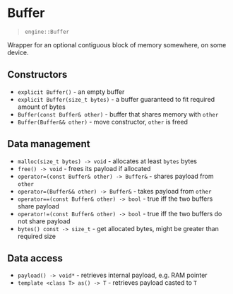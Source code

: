 # Buffer

> `engine::Buffer`

Wrapper for an optional contiguous block of memory somewhere, on some device.

## Constructors

- `explicit Buffer()` - an empty buffer
- `explicit Buffer(size_t bytes)` - a buffer guaranteed to fit required amount of bytes
- `Buffer(const Buffer& other)` - buffer that shares memory with `other`
- `Buffer(Buffer&& other)` - move constructor, `other` is freed

## Data management
- `malloc(size_t bytes) -> void` - allocates at least `bytes` bytes
- `free() -> void` - frees its payload if allocated
- `operator=(const Buffer& other) -> Buffer&` - shares payload from `other`
- `operator=(Buffer&& other) -> Buffer&` - takes payload from `other`
- `operator==(const Buffer& other) -> bool` - true iff the two buffers share payload
- `operator!=(const Buffer& other) -> bool` - true iff the two buffers do not share payload
- `bytes() const -> size_t` - get allocated bytes, might be greater than required size

## Data access

- `payload() -> void*` - retrieves internal payload, e.g. RAM pointer
- `template <class T> as() -> T` - retrieves payload casted to `T`
